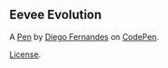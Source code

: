 Eevee Evolution
---------------


A [Pen](https://codepen.io/diegofernandesfeijo/pen/vYgLjZR) by [Diego Fernandes](https://codepen.io/diegofernandesfeijo) on [CodePen](https://codepen.io).

[License](https://codepen.io/diegofernandesfeijo/pen/vYgLjZR/license).